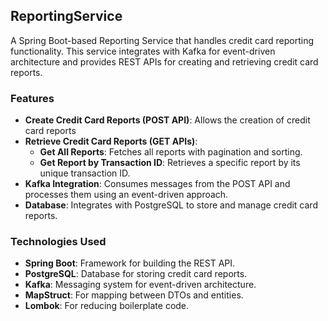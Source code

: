 ## ReportingService

A Spring Boot-based Reporting Service that handles credit card reporting functionality. This service integrates with Kafka for event-driven architecture and provides REST APIs for creating and retrieving credit card reports. 

### Features

- **Create Credit Card Reports (POST API)**: Allows the creation of credit card reports
- **Retrieve Credit Card Reports (GET APIs)**:
  - **Get All Reports**: Fetches all reports with pagination and sorting.
  - **Get Report by Transaction ID**: Retrieves a specific report by its unique transaction ID.
- **Kafka Integration**: Consumes messages from the POST API and processes them using an event-driven approach.
- **Database**: Integrates with PostgreSQL to store and manage credit card reports.

### Technologies Used

- **Spring Boot**: Framework for building the REST API.
- **PostgreSQL**: Database for storing credit card reports.
- **Kafka**: Messaging system for event-driven architecture.
- **MapStruct**: For mapping between DTOs and entities.
- **Lombok**: For reducing boilerplate code.
